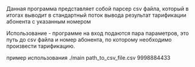 Данная программа представляет собой парсер csv файла, который в итогах выводит в стандартный поток вывода результат тарификации абонента с указанным номером
 
Использование - программе на вход подаются пара параметров, это путь до csv файла и номер абонента, по которому необходимо произвести тарификацию.

пример использования
   ./main path_to_csv_file.csv 9998884433
   
   
